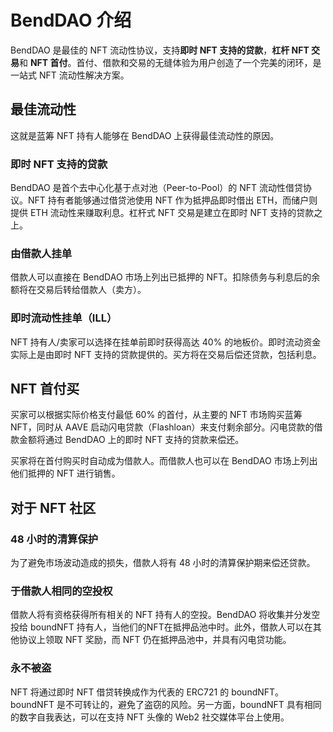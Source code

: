 # BendDAO 介绍

BendDAO 是最佳的 NFT 流动性协议，支持**即时 NFT 支持的贷款**，**杠杆 NFT 交易**和 **NFT 首付**。首付、借款和交易的无缝体验为用户创造了一个完美的闭环，是一站式 NFT 流动性解决方案。

## 最佳流动性

这就是蓝筹 NFT 持有人能够在 BendDAO 上获得最佳流动性的原因。

### 即时 NFT 支持的贷款

BendDAO 是首个去中心化基于点对池（Peer-to-Pool）的 NFT 流动性借贷协议。NFT 持有者能够通过借贷池使用 NFT 作为抵押品即时借出 ETH，而储户则提供 ETH 流动性来赚取利息。杠杆式 NFT 交易是建立在即时 NFT 支持的贷款之上。

### 由借款人挂单

借款人可以直接在 BendDAO 市场上列出已抵押的 NFT。扣除债务与利息后的余额将在交易后转给借款人（卖方）。&#x20;

### 即时流动性挂单（ILL）

NFT 持有人/卖家可以选择在挂单前即时获得高达 40% 的地板价。即时流动资金实际上是由即时 NFT 支持的贷款提供的。买方将在交易后偿还贷款，包括利息。&#x20;

## NFT 首付买

买家可以根据实际价格支付最低 60% 的首付，从主要的 NFT 市场购买蓝筹 NFT，同时从 AAVE 启动闪电贷款（Flashloan）来支付剩余部分。闪电贷款的借款金额将通过 BendDAO 上的即时 NFT 支持的贷款来偿还。

买家将在首付购买时自动成为借款人。而借款人也可以在 BendDAO 市场上列出他们抵押的 NFT 进行销售。

## 对于 NFT 社区

### 48 小时的清算保护&#x20;

为了避免市场波动造成的损失，借款人将有 48 小时的清算保护期来偿还贷款。&#x20;

### 于借款人相同的空投权&#x20;

借款人将有资格获得所有相关的 NFT 持有人的空投。BendDAO 将收集并分发空投给 boundNFT 持有人，当他们的NFT在抵押品池中时。此外，借款人可以在其他协议上领取 NFT 奖励，而 NFT 仍在抵押品池中，并具有闪电贷功能。&#x20;

### 永不被盗&#x20;

NFT 将通过即时 NFT 借贷转换成作为代表的 ERC721 的 boundNFT。boundNFT 是不可转让的，避免了盗窃的风险。另一方面，boundNFT 具有相同的数字自我表达，可以在支持 NFT 头像的 Web2 社交媒体平台上使用。
